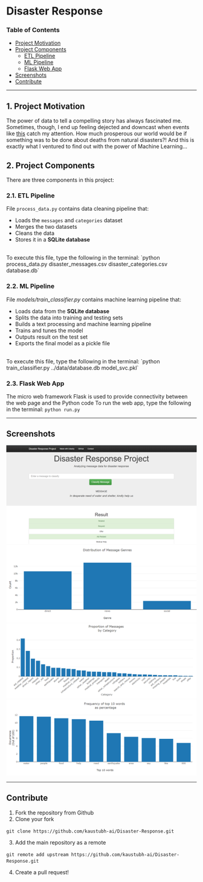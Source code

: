 # Disaster Response

### Table of Contents

- [Project Motivation](#motivation)
- [Project Components](#components)
  - [ETL Pipeline](#etl_pipeline)
  - [ML Pipeline](#ml_pipeline)
  - [Flask Web App](#flask)
- [Screenshots](#screenshots) 
- [Contribute](#contribute)

***

<a id='motivation'></a>

## 1. Project Motivation

The power of data to tell a compelling story has always fascinated me. Sometimes, though, I end up feeling dejected and downcast when events like [this](https://ourworldindata.org/natural-disasters) catch my attention. How much prosperous our world would be if something was to be done about deaths from natural disasters?! And this is exactly what I ventured to find out with the power of Machine Learning...

<a id='components'></a>

## 2. Project Components

There are three components in this project:

<a id='etl_pipeline'></a>

### 2.1. ETL Pipeline

File `process_data.py` contains data cleaning pipeline that:

- Loads the `messages` and `categories` dataset
- Merges the two datasets
- Cleans the data
- Stores it in a **SQLite database**
<br>
To execute this file, type the following in the terminal:
`python process_data.py disaster_messages.csv disaster_categories.csv database.db`

<a id='ml_pipeline'></a>

### 2.2. ML Pipeline

File _models/train_classifier.py_ contains machine learning pipeline that:

- Loads data from the **SQLite database**
- Splits the data into training and testing sets
- Builds a text processing and machine learning pipeline
- Trains and tunes the model
- Outputs result on the test set
- Exports the final model as a pickle file
<br>
To execute this file, type the following in the terminal:
`python train_classifier.py ../data/database.db model_svc.pkl`

### 2.3. Flask Web App

The micro web framework Flask is used to provide connectivity between the web page and the Python code
To run the web app, type the following in the terminal:
`python run.py`

***

<a name="screenshots"/>

## Screenshots

![train_classifier_2.jpg](screenshots/classified.png)
![train_classifier_2.jpg](screenshots/genre.png)
![train_classifier_2.jpg](screenshots/msg_cat.png)
![train_classifier_2.jpg](screenshots/word_freq.png)

***


<a name="contribute"/>

## Contribute
1.  Fork the repository from Github
2.  Clone your fork

`git clone https://github.com/kaustubh-ai/Disaster-Response.git`

3.  Add the main repository as a remote

`git remote add upstream https://github.com/kaustubh-ai/Disaster-Response.git`

4.  Create a pull request!
